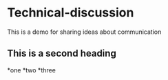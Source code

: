 # Technical-discussion
This is a demo for sharing ideas about communication 


## This is a second heading
*one 
*two
*three
